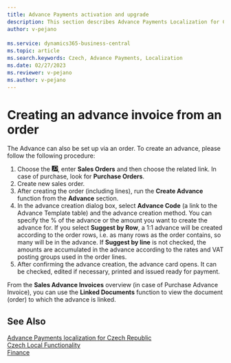 ```yaml
---
title: Advance Payments activation and upgrade
description: This section describes Advance Payments Localization for Czech extension functionality.
author: v-pejano

ms.service: dynamics365-business-central
ms.topic: article
ms.search.keywords: Czech, Advance Payments, Localization
ms.date: 02/27/2023
ms.reviewer: v-pejano
ms.author: v-pejano
---
```


# Creating an advance invoice from an order  

The Advance can also be set up via an order. To create an advance, please follow the following procedure:

1. Choose the ![Lightbulb that opens the Tell me Feature](../EN/Media/search_small.png "Tell me what you want to do"), enter **Sales Orders** and then choose the related link. In case of purchase, look for **Purchase Orders**.
2. Create new sales order.
3. After creating the order (including lines), run the **Create Advance** function from the **Advance** section.
4. In the advance creation dialog box, select **Advance Code** (a link to the Advance Template table) and the advance creation method. You can specify the % of the advance or the amount you want to create the advance for.
If you select **Suggest by Row**, a 1:1 advance will be created according to the order rows, i.e. as many rows as the order contains, so many will be in the advance. If **Suggest by line** is not checked, the amounts are accumulated in the advance according to the rates and VAT posting groups used in the order lines.
5. After confirming the advance creation, the advance card opens. It can be checked, edited if necessary, printed and issued ready for payment.

From the **Sales Advance Invoices** overview (in case of Purchase Advance Invoice), you can use the **Linked Documents** function to view the document (order) to which the advance is linked.

## See Also

[Advance Payments localization for Czech Republic](ui-extensions-advance-payments-localization-cz.md)  
[Czech Local Functionality](czech-local-functionality.md)  
[Finance](../../finance.md)
